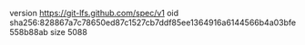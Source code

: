 version https://git-lfs.github.com/spec/v1
oid sha256:828867a7c78650ed87c1527cb7ddf85ee1364916a6144566b4a03bfe558b88ab
size 5088
